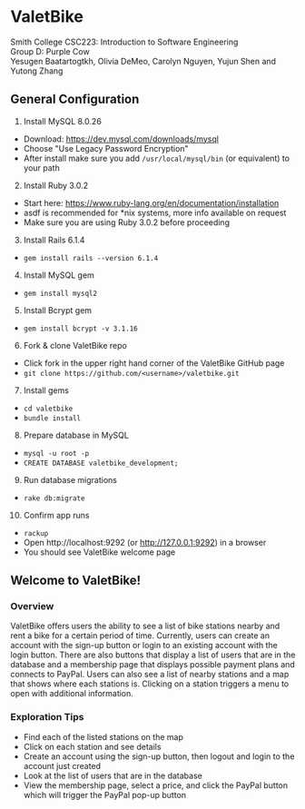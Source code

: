 # ValetBike

Smith College CSC223: Introduction to Software Engineering\
Group D: Purple Cow\
Yesugen Baatartogtkh, Olivia DeMeo, Carolyn Nguyen, Yujun Shen and Yutong Zhang

## General Configuration
1. Install MySQL 8.0.26
* Download: https://dev.mysql.com/downloads/mysql
* Choose "Use Legacy Password Encryption"
* After install make sure you add `/usr/local/mysql/bin` (or equivalent) to your path

2. Install Ruby 3.0.2
* Start here: https://www.ruby-lang.org/en/documentation/installation
* asdf is recommended for *nix systems, more info available on request
* Make sure you are using Ruby 3.0.2 before proceeding

3. Install Rails 6.1.4
* `gem install rails --version 6.1.4`

4. Install MySQL gem
* `gem install mysql2`

5. Install Bcrypt gem
* `gem install bcrypt -v 3.1.16`

6. Fork & clone ValetBike repo
* Click fork in the upper right hand corner of the ValetBike GitHub page
* `git clone https://github.com/<username>/valetbike.git`

7. Install gems
* `cd valetbike`
* `bundle install`

8. Prepare database in MySQL
* `mysql -u root -p`
* `CREATE DATABASE valetbike_development;`

9. Run database migrations
* `rake db:migrate`

10. Confirm app runs
* `rackup`
* Open http://localhost:9292 (or http://127.0.0.1:9292) in a browser
* You should see ValetBike welcome page
  
  
## Welcome to ValetBike!

### Overview
ValetBike offers users the ability to see a list of bike stations nearby and rent a bike for a certain period of time. Currently, users can create an account with the sign-up button or login to an existing account with the login button. There are also buttons that display a list of users that are in the database and a membership page that displays possible payment plans and connects to PayPal. Users can also see a list of nearby stations and a map that shows where each stations is. Clicking on a station triggers a menu to open with additional information.


### Exploration Tips
* Find each of the listed stations on the map
* Click on each station and see details
* Create an account using the sign-up button, then logout and login to the account just created
* Look at the list of users that are in the database
* View the membership page, select a price, and click the PayPal button which will trigger the PayPal pop-up button
